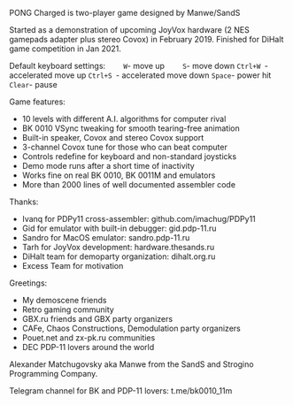 PONG Charged is two-player game designed by Manwe/SandS

Started as a demonstration of upcoming JoyVox hardware
(2 NES gamepads adapter plus stereo Covox) in February
2019. Finished for DiHalt game competition in Jan 2021.

Default keyboard settings:
`     W `- move up
`     S `- move down
`Ctrl+W `- accelerated move up
`Ctrl+S `- accelerated move down
` Space `- power hit
` Clear `- pause

Game features:
- 10 levels with different A.I. algorithms for computer rival
- BK 0010 VSync tweaking for smooth tearing-free animation
- Built-in speaker, Covox and stereo Covox support
- 3-channel Covox tune for those who can beat computer
- Controls redefine for keyboard and non-standard joysticks
- Demo mode runs after a short time of inactivity
- Works fine on real BK 0010, BK 0011M and emulators
- More than 2000 lines of well documented assembler code


Thanks:
- Ivanq for PDPy11 cross-assembler: github.com/imachug/PDPy11
- Gid for emulator with built-in debugger: gid.pdp-11.ru
- Sandro for MacOS emulator: sandro.pdp-11.ru
- Tarh for JoyVox development: hardware.thesands.ru
- DiHalt team for demoparty organization: dihalt.org.ru
- Excess Team for motivation

Greetings:
- My demoscene friends
- Retro gaming community
- GBX.ru friends and GBX party organizers
- CAFe, Chaos Constructions, Demodulation party organizers
- Pouet.net and zx-pk.ru communities
- DEC PDP-11 lovers around the world


Alexander Matchugovsky
aka Manwe from the SandS and Strogino Programming Company.

Telegram channel for BK and PDP-11 lovers: t.me/bk0010_11m
